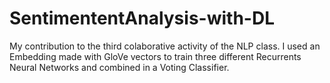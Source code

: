 # SentimententAnalysis-with-DL
My contribution to the third colaborative activity of the NLP class. I used an Embedding made with GloVe vectors to train three different Recurrents Neural Networks and combined in a Voting Classifier. 
